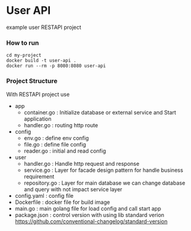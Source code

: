 # User API #

example user RESTAPI project

### How to run ###
```
cd my-project 
docker build -t user-api .
docker run --rm -p 8080:8080 user-api
```

### Project Structure ###
With RESTAPI project use 

- app
  - container.go : Initialize database or external service and Start application
  - handler.go : routing http route
- config
  - env.go : define env config
  - file.go : define file config
  - reader.go : initial and read config
- user
  - handler.go : Handle http request and response
  - service.go : Layer for facade design pattern for handle business requirement
  - repository.go : Layer for main database we can change database and query with not impact service layer
- config.yaml : config file
- Dockerfile : docker file for build image
- main.go : main golang file for load config and call start app
- package.json : control version with using lib standard verion https://github.com/conventional-changelog/standard-version